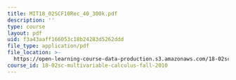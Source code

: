 ```yaml
---
title: MIT18_02SCF10Rec_40_300k.pdf
description: ''
type: course
layout: pdf
uid: f3a43aaff166053c18b24283d5262ddd
file_type: application/pdf
file_location: >-
  https://open-learning-course-data-production.s3.amazonaws.com/18-02sc-multivariable-calculus-fall-2010/f3a43aaff166053c18b24283d5262ddd_MIT18_02SCF10Rec_40_300k.pdf
course_id: 18-02sc-multivariable-calculus-fall-2010
---
```

